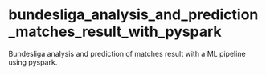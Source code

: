 # bundesliga_analysis_and_prediction_matches_result_with_pyspark
Bundesliga analysis and prediction of matches result with a ML pipeline using pyspark.
